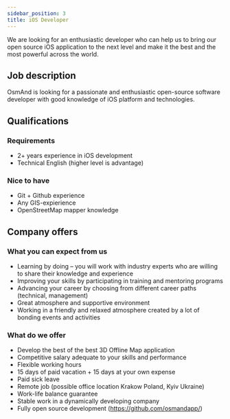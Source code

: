 ```yaml
---
sidebar_position: 3
title: iOS Developer
---
```


We are looking for an enthusiastic developer who can help us to bring our open source iOS application to the next level and make it the best and the most powerful across the world.

## Job description
OsmAnd is looking for a passionate and enthusiastic open-source software developer with good knowledge of iOS platform and technologies.

## Qualifications

### Requirements
- 2+ years experience in iOS development
- Technical English (higher level is advantage)

### Nice to have
- Git + Github experience
- Any GIS-expierience
- OpenStreetMap mapper knowledge

## Company offers

### What you can expect from us
- Learning by doing – you will work with industry experts who are willing to share their knowledge and experience
- Improving your skills by participating in training and mentoring programs
- Advancing your career by choosing from different career paths (technical, management)
- Great atmosphere and supportive environment
- Working in a friendly and relaxed atmosphere created by a lot of bonding events and activities

### What do we offer
- Develop the best of the best 3D Offline Map application
- Competitive salary adequate to your skills and performance
- Flexible working hours
- 15 days of paid vacation + 15 days at your own expense
- Paid sick leave
- Remote job (possible office location Krakow Poland, Kyiv Ukraine)
- Work-life balance guarantee
- Stable work in a dynamically developing company
- Fully open source development (https://github.com/osmandapp/)